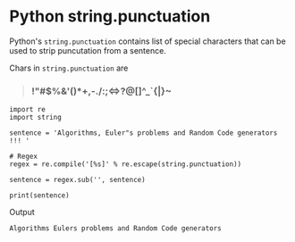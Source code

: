# Python string.punctuation

Python's `string.punctuation` contains list of special characters that can be used
to strip puncutation from a sentence.

Chars in `string.punctuation` are

> ### !"#$%&'()*+,-./:;<=>?@[\]^_`{|}~

```
import re
import string

sentence = 'Algorithms, Euler"s problems and Random Code generators !!! '

# Regex 
regex = re.compile('[%s]' % re.escape(string.punctuation))

sentence = regex.sub('', sentence)

print(sentence)
```

Output

```
Algorithms Eulers problems and Random Code generators
```